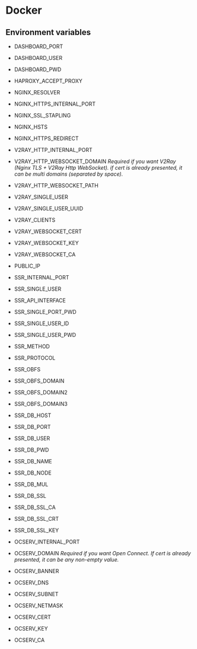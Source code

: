 # Docker    

## Environment variables     

 * DASHBOARD_PORT  
 * DASHBOARD_USER  
 * DASHBOARD_PWD  
  
 * HAPROXY_ACCEPT_PROXY  
  
 * NGINX_RESOLVER   
 * NGINX_HTTPS_INTERNAL_PORT  
 * NGINX_SSL_STAPLING  
 * NGINX_HSTS  
 * NGINX_HTTPS_REDIRECT  
   
 * V2RAY_HTTP_INTERNAL_PORT  
 * V2RAY_HTTP_WEBSOCKET_DOMAIN *Required if you want V2Ray (Nginx TLS + V2Ray Http WebSocket). if cert is already presented, it can be multi domains (separated by space).*  
 * V2RAY_HTTP_WEBSOCKET_PATH  
 * V2RAY_SINGLE_USER  
 * V2RAY_SINGLE_USER_UUID  
 * V2RAY_CLIENTS  
 * V2RAY_WEBSOCKET_CERT  
 * V2RAY_WEBSOCKET_KEY  
 * V2RAY_WEBSOCKET_CA  
  
 * PUBLIC_IP  
 * SSR_INTERNAL_PORT  
 * SSR_SINGLE_USER  
 * SSR_API_INTERFACE  
 * SSR_SINGLE_PORT_PWD  
 * SSR_SINGLE_USER_ID  
 * SSR_SINGLE_USER_PWD  
 * SSR_METHOD  
 * SSR_PROTOCOL  
 * SSR_OBFS  
 * SSR_OBFS_DOMAIN  
 * SSR_OBFS_DOMAIN2  
 * SSR_OBFS_DOMAIN3   
 * SSR_DB_HOST  
 * SSR_DB_PORT  
 * SSR_DB_USER  
 * SSR_DB_PWD  
 * SSR_DB_NAME  
 * SSR_DB_NODE  
 * SSR_DB_MUL  
 * SSR_DB_SSL  
 * SSR_DB_SSL_CA  
 * SSR_DB_SSL_CRT  
 * SSR_DB_SSL_KEY  
   
 * OCSERV_INTERNAL_PORT  
 * OCSERV_DOMAIN *Required if you want Open Connect. If cert is already presented, it can be any non-empty value.*  
 * OCSERV_BANNER  
 * OCSERV_DNS  
 * OCSERV_SUBNET  
 * OCSERV_NETMASK  
 * OCSERV_CERT  
 * OCSERV_KEY  
 * OCSERV_CA  
 
 